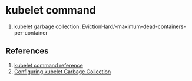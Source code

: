 # kubelet command

1. kubelet garbage collection: EvictionHard/-maximum-dead-containers-per-container


## References
1. [kubelet command reference](https://kubernetes.io/docs/reference/command-line-tools-reference/kubelet/)
2. [Configuring kubelet Garbage Collection](https://kubernetes.io/docs/concepts/cluster-administration/kubelet-garbage-collection/)